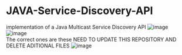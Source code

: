 # JAVA-Service-Discovery-API
implementation of a Java Multicast Service Discovery API
![image](https://user-images.githubusercontent.com/99453107/232238733-183eceff-ecd3-4b89-8e28-d051abd42123.png)  
![image](https://user-images.githubusercontent.com/99453107/232238740-e0267707-3a89-424b-8bf0-0780a257085d.png)   
The correct ones are these NEED TO UPDATE THIS REPOSITORY AND DELETE ADITIONAL FILES
![image](https://user-images.githubusercontent.com/99453107/232608007-3636f422-7eff-49f4-86f5-f552273c1ebd.png)




